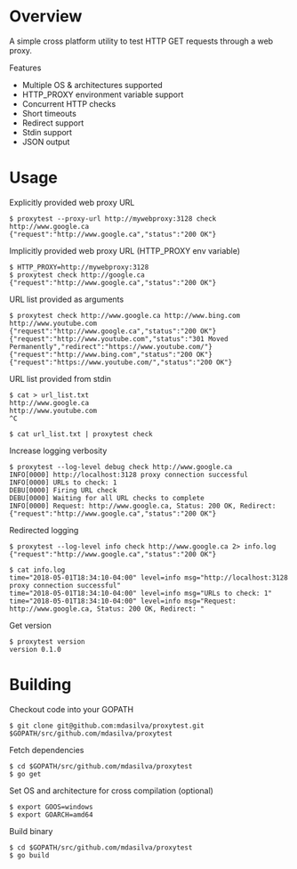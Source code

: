 # Overview

A simple cross platform utility to test HTTP GET requests through a web proxy.

Features

- Multiple OS & architectures supported
- HTTP_PROXY environment variable support
- Concurrent HTTP checks
- Short timeouts
- Redirect support
- Stdin support
- JSON output


# Usage

Explicitly provided web proxy URL

    $ proxytest --proxy-url http://mywebproxy:3128 check http://www.google.ca
    {"request":"http://www.google.ca","status":"200 OK"}


Implicitly provided web proxy URL (HTTP_PROXY env variable)

    $ HTTP_PROXY=http://mywebproxy:3128
    $ proxytest check http://google.ca
    {"request":"http://www.google.ca","status":"200 OK"}


URL list provided as arguments

    $ proxytest check http://www.google.ca http://www.bing.com http://www.youtube.com
    {"request":"http://www.google.ca","status":"200 OK"}
    {"request":"http://www.youtube.com","status":"301 Moved Permanently","redirect":"https://www.youtube.com/"}
    {"request":"http://www.bing.com","status":"200 OK"}
    {"request":"https://www.youtube.com/","status":"200 OK"}


URL list provided from stdin

    $ cat > url_list.txt
    http://www.google.ca
    http://www.youtube.com
    ^C

    $ cat url_list.txt | proxytest check


Increase logging verbosity

    $ proxytest --log-level debug check http://www.google.ca
    INFO[0000] http://localhost:3128 proxy connection successful 
    INFO[0000] URLs to check: 1                             
    DEBU[0000] Firing URL check                             
    DEBU[0000] Waiting for all URL checks to complete       
    INFO[0000] Request: http://www.google.ca, Status: 200 OK, Redirect:  
    {"request":"http://www.google.ca","status":"200 OK"}


Redirected logging 

    $ proxytest --log-level info check http://www.google.ca 2> info.log
    {"request":"http://www.google.ca","status":"200 OK"}

    $ cat info.log
    time="2018-05-01T18:34:10-04:00" level=info msg="http://localhost:3128 proxy connection successful"
    time="2018-05-01T18:34:10-04:00" level=info msg="URLs to check: 1"
    time="2018-05-01T18:34:10-04:00" level=info msg="Request: http://www.google.ca, Status: 200 OK, Redirect: "


Get version

    $ proxytest version
    version 0.1.0


# Building

Checkout code into your GOPATH

    $ git clone git@github.com:mdasilva/proxytest.git $GOPATH/src/github.com/mdasilva/proxytest

Fetch dependencies

    $ cd $GOPATH/src/github.com/mdasilva/proxytest
    $ go get


Set OS and architecture for cross compilation (optional)

    $ export GOOS=windows
    $ export GOARCH=amd64


Build binary

    $ cd $GOPATH/src/github.com/mdasilva/proxytest
    $ go build 
